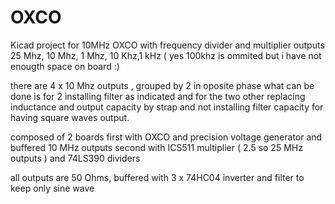 # OXCO
Kicad project for 10MHz OXCO with frequency divider and multiplier
outputs 25 Mhz, 10 Mhz, 1 Mhz, 10 Khz,1 kHz ( yes 100khz is ommited but i have not enougth space on board :) 

there are 4 x 10 Mhz outputs , grouped by 2 in oposite phase
what can be done is for 2 installing filter as indicated and for the two other replacing inductance 
and output capacity by strap and not installing filter capacity for having square waves output.

composed of 2 boards
first with OXCO and precision voltage generator and buffered 10 MHz outputs
second with ICS511 multiplier ( 2.5 so 25 MHz outputs ) and 74LS390  dividers

all outputs are 50 Ohms, buffered with 3 x 74HC04 inverter and filter to keep only sine wave
